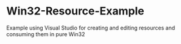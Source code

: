 # Win32-Resource-Example
Example using Visual Studio for creating and editing resources and consuming them in pure Win32

